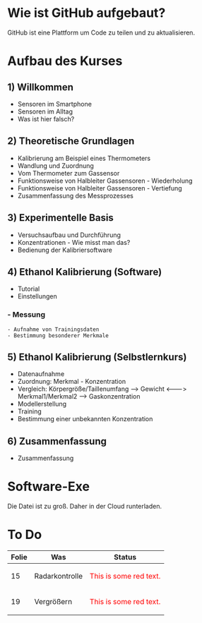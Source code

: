 # Wie ist GitHub aufgebaut?

GitHub ist eine Plattform um Code zu teilen und zu aktualisieren.






# **Aufbau des Kurses**

## **1) Willkommen**
  - Sensoren im Smartphone
  - Sensoren im Alltag
  - Was ist hier falsch?

## **2) Theoretische Grundlagen**
  - Kalibrierung am Beispiel eines Thermometers
  - Wandlung und Zuordnung
  - Vom Thermometer zum Gassensor
  - Funktionsweise von Halbleiter Gassensoren - Wiederholung
  - Funktionsweise von Halbleiter Gassensoren - Vertiefung
  - Zusammenfassung des Messprozesses

## **3) Experimentelle Basis**
  - Versuchsaufbau und Durchführung
  - Konzentrationen - Wie misst man das?
  - Bedienung der Kalibriersoftware
  
## **4) Ethanol Kalibrierung (Software)**
  - Tutorial
  - Einstellungen
  ### - Messung
    - Aufnahme von Trainingsdaten
    - Bestimmung besonderer Merkmale
  
## **5)  Ethanol Kalibrierung (Selbstlernkurs)**
  - Datenaufnahme
  - Zuordnung: Merkmal - Konzentration
  - Vergleich: Körpergröße/Taillenumfang --> Gewicht    <--->  Merkmal1/Merkmal2 --> Gaskonzentration
  - Modellerstellung
  - Training
  - Bestimmung einer unbekannten Konzentration
  
## **6) Zusammenfassung**
  - Zusammenfassung




# Software-Exe

Die Datei ist zu groß. Daher in der Cloud runterladen.



# To Do

| Folie  | Was | Status
| ------------- | ------------- | ------------- |
| 15 | Radarkontrolle  | <p style='color:red'>This is some red text.</p>
| 19  | Vergrößern  |<p style='color:red'>This is some red text.</p>
